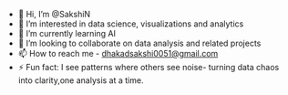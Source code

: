 - 👋 Hi, I’m @SakshiN
- 👀 I’m interested in data science, visualizations and analytics
- 🌱 I’m currently learning AI
- 💞️ I’m looking to collaborate on data analysis and related projects
- 📫 How to reach me - dhakadsakshi0051@gmail.com
- ⚡ Fun fact: I see patterns where others see noise- turning data chaos into clarity,one analysis at a time.

<!---
SakshiNarwadiya/SakshiNarwadiya is a ✨ special ✨ repository because its `README.md` (this file) appears on your GitHub profile.
You can click the Preview link to take a look at your changes.
--->
